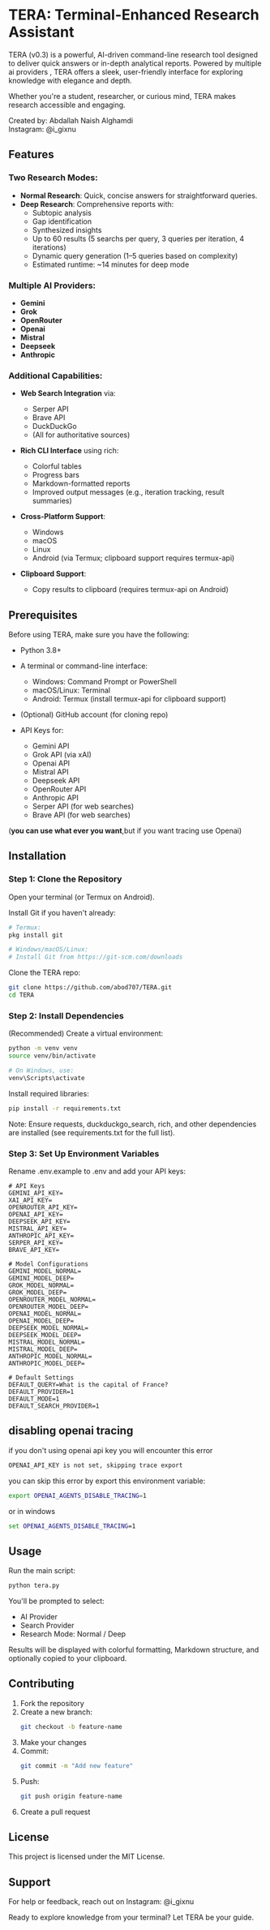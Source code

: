 # TERA: Terminal-Enhanced Research Assistant

TERA (v0.3) is a powerful, AI-driven command-line research tool designed to deliver quick answers or in-depth analytical reports. Powered by multiple ai providers , TERA offers a sleek, user-friendly interface for exploring knowledge with elegance and depth.

Whether you're a student, researcher, or curious mind, TERA makes research accessible and engaging.

Created by: Abdallah Naish Alghamdi  
Instagram: @i_gixnu

## Features

### Two Research Modes:
- **Normal Research**: Quick, concise answers for straightforward queries.
- **Deep Research**: Comprehensive reports with:  
  - Subtopic analysis  
  - Gap identification  
  - Synthesized insights  
  - Up to 60 results (5 searchs per query, 3 queries per iteration, 4 iterations)  
  - Dynamic query generation (1–5 queries based on complexity)  
  - Estimated runtime: ~14 minutes for deep mode

### Multiple AI Providers:
- **Gemini**
- **Grok**
- **OpenRouter**
- **Openai**
- **Mistral**
- **Deepseek**
- **Anthropic**

### Additional Capabilities:
- **Web Search Integration** via:  
  - Serper API  
  - Brave API  
  - DuckDuckGo
  - (All for authoritative sources)

- **Rich CLI Interface** using rich:  
  - Colorful tables  
  - Progress bars  
  - Markdown-formatted reports  
  - Improved output messages (e.g., iteration tracking, result summaries)

- **Cross-Platform Support**:
  - Windows  
  - macOS  
  - Linux  
  - Android (via Termux; clipboard support requires termux-api)

- **Clipboard Support**:
  - Copy results to clipboard (requires termux-api on Android)  

## Prerequisites

Before using TERA, make sure you have the following:  

- Python 3.8+  
- A terminal or command-line interface:  
  - Windows: Command Prompt or PowerShell  
  - macOS/Linux: Terminal  
  - Android: Termux (install termux-api for clipboard support)

- (Optional) GitHub account (for cloning repo)

- API Keys for:
  - Gemini API  
  - Grok API (via xAI)  
  - Openai API
  - Mistral API
  - Deepseek API
  - OpenRouter API
  - Anthropic API
  - Serper API (for web searches)  
  - Brave API (for web searches)

(**you can use what ever you want**,but if you want tracing use Openai)
## Installation

### Step 1: Clone the Repository

Open your terminal (or Termux on Android).  

Install Git if you haven't already:
```bash
# Termux:  
pkg install git

# Windows/macOS/Linux:
# Install Git from https://git-scm.com/downloads
```

Clone the TERA repo:  
```bash
git clone https://github.com/abod707/TERA.git
cd TERA
```

### Step 2: Install Dependencies

(Recommended) Create a virtual environment:  
```bash
python -m venv venv
source venv/bin/activate

# On Windows, use:  
venv\Scripts\activate
```

Install required libraries:  
```bash
pip install -r requirements.txt
```

Note: Ensure requests, duckduckgo_search, rich, and other dependencies are installed (see requirements.txt for the full list).

### Step 3: Set Up Environment Variables

Rename .env.example to .env and add your API keys:  
```
# API Keys
GEMINI_API_KEY=
XAI_API_KEY=
OPENROUTER_API_KEY=
OPENAI_API_KEY=
DEEPSEEK_API_KEY=
MISTRAL_API_KEY=
ANTHROPIC_API_KEY=
SERPER_API_KEY=
BRAVE_API_KEY=

# Model Configurations
GEMINI_MODEL_NORMAL=
GEMINI_MODEL_DEEP=
GROK_MODEL_NORMAL=
GROK_MODEL_DEEP=
OPENROUTER_MODEL_NORMAL=
OPENROUTER_MODEL_DEEP=
OPENAI_MODEL_NORMAL=
OPENAI_MODEL_DEEP=
DEEPSEEK_MODEL_NORMAL=
DEEPSEEK_MODEL_DEEP=
MISTRAL_MODEL_NORMAL=
MISTRAL_MODEL_DEEP=
ANTHROPIC_MODEL_NORMAL=
ANTHROPIC_MODEL_DEEP=

# Default Settings
DEFAULT_QUERY=What is the capital of France?
DEFAULT_PROVIDER=1
DEFAULT_MODE=1
DEFAULT_SEARCH_PROVIDER=1
```


## disabling openai tracing

if you don't using openai api key
you will encounter this error
```bash
OPENAI_API_KEY is not set, skipping trace export
```

you can skip this error by export this environment variable:
```bash
export OPENAI_AGENTS_DISABLE_TRACING=1
```
or in windows 
```cmd
set OPENAI_AGENTS_DISABLE_TRACING=1
```

## Usage

Run the main script:  
```bash
python tera.py
```

You'll be prompted to select:  
  
- AI Provider  
- Search Provider
- Research Mode: Normal / Deep


Results will be displayed with colorful formatting, Markdown structure, and optionally copied to your clipboard.  

## Contributing

1. Fork the repository  
2. Create a new branch:  
   ```bash
   git checkout -b feature-name
   ```
3. Make your changes  
4. Commit:  
   ```bash
   git commit -m "Add new feature"
   ```
5. Push:  
   ```bash
   git push origin feature-name
   ```
6. Create a pull request

## License

This project is licensed under the MIT License.  

## Support

For help or feedback, reach out on Instagram: @i_gixnu  

Ready to explore knowledge from your terminal? Let TERA be your guide.
